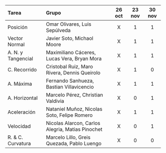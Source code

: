 | **Tarea** |  **Grupo** 												|26 oct	| 23 nov| 30 nov|
|:--|:-																	|:-----:|:-----:|:-----:|
| Posición 		|   Omar Olivares, Luis Sepúlveda						|   X	|   1	|   1	|
| Vector Normal |   Javier Soto, Michaol Moore							|   X	|   1	|   1	|
| A. N. y Tangencial |   Maximiliano Cáceres, Lucas Vera, Bryan Mora	|   X	|   1	|   1	|
| C. Recorrido 	|   Cristobal Ruiz, Maro Rivera, Dennis Queirolo		|   X	|   1	|   0	|
| A. Máxima 	|   Fernando Sanhueza, Bastian Villavicencio			|   X	|   1	|   1	|
| A. Horizontal |   Marcelo Pérez, Christian Valdivia					|   X	|   0	|   1	|
| Aceleración 	|  	Nataniel Muñoz, Nicolas Soto, Felipe Romero			|   X	|   1	|   1	|
| Velocidad 	|  	Nicolas Alarcon, Carlos Alegria, Matias Pinochet	|   X	|  0	|   1	|
| R. & C. Curvatura |  	Marcelo Lillo, Greis Quezada, Pablo Luengo		|   X	|   0	|   0	|
